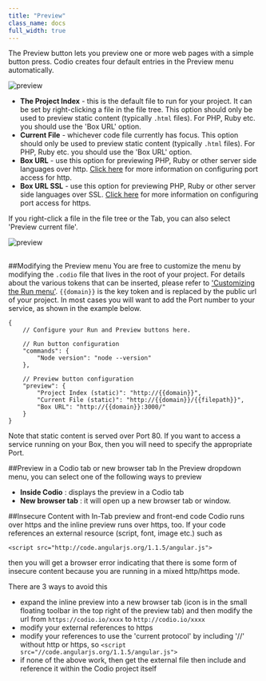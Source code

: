 ```yaml
---
title: "Preview"
class_name: docs
full_width: true
---
```


The Preview button lets you preview one or more web pages with a simple button press. Codio creates four default entries in the Preview menu automatically. 

![preview](/img/docs/preview-deploy.png)

- **The Project Index** - this is the default file to run for your project. It can be set by right-clicking a file in the file tree. This option should only be used to preview static content (typically `.html` files). For PHP, Ruby etc. you should use the 'Box URL' option. 
- **Current File** - whichever code file currently has focus. This option should only be used to preview static content (typically `.html` files). For PHP, Ruby etc. you should use the 'Box URL' option. 
- **Box URL** - use this option for previewing PHP, Ruby or other server side languages over http. [Click here](/docs/boxes/ext-access) for more information on configuring port access for http.
- **Box URL SSL** - use this option for previewing PHP, Ruby or other server side languages over SSL. [Click here](/docs/boxes/ext-access) for more information on configuring port access for https.


If you right-click a file in the file tree or the Tab, you can also select 'Preview current file'.

![preview](/img/docs/preview-deploy-right-click.png)

##

##Modifying the Preview menu
You are free to customize the menu by modifying the `.codio` file that lives in the root of your project. For details about the various tokens that can be inserted, please refer to ['Customizing the Run menu'](/docs/boxes/run). `{{domain}}` is the key token and is replaced by the public url of your project. In most cases you will want to add the Port number to your service, as shown in the example below.

	{
		// Configure your Run and Preview buttons here.

		// Run button configuration
		"commands": {
			"Node version": "node --version"
		},

		// Preview button configuration
		"preview": {
			"Project Index (static)": "http://{{domain}}",
			"Current File (static)": "http://{{domain}}/{{filepath}}",
			"Box URL": "http://{{domain}}:3000/"
		}
	}

Note that static content is served over Port 80. If you want to access a service running on your Box, then you will need to specify the appropriate Port.

##Preview in a Codio tab or new browser tab
In the Preview dropdown menu, you can select one of the following ways to preview

- **Inside Codio** : displays the preview in a Codio tab
- **New browser tab** : it will open up a new browser tab or window.


##Insecure Content with In-Tab preview and front-end code
Codio runs over https and the inline preview runs over https, too. If your code references an external resource (script, font, image etc.) such as

	<script src="http://code.angularjs.org/1.1.5/angular.js">

then you will get a browser error indicating that there is some form of insecure content because you are running in a mixed http/https mode.

There are 3 ways to avoid this

- expand the inline preview into a new browser tab (icon is in the small floating toolbar in the top right of the preview tab) and then modify the url from `https://codio.io/xxxx` to `http://codio.io/xxxx`
- modify your external references to https
- modify your references to use the 'current protocol' by including '//' without http or https, so `<script src="//code.angularjs.org/1.1.5/angular.js">`
- if none of the above work, then get the external file then include and reference it within the Codio project itself

